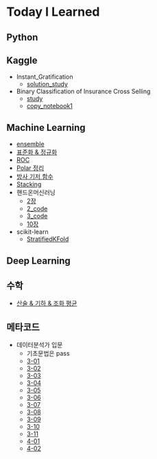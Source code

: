 # Today I Learned

## Python


## Kaggle
* Instant_Gratification
  * [solution_study](Kaggle/Instant_Gratification/solution_study.ipynb)
* Binary Classification of Insurance Cross Selling
  * [study](Kaggle/Insurance_Cross_Selling/study.ipynb)
  * [copy_notebook1](Kaggle/Insurance_Cross_Selling/ps4e7_blender_of_generalization.ipynb)

## Machine Learning
* [ensemble](Machine_Learning/ensemble/ensemble.md)
* [표준화 & 정규화](Machine_Learning/normal_standard/normal_standard.md)
* [ROC](Machine_Learning/ROC/ROC.md)
* [Polar 정리](Machine_Learning/Polar/Polar.md)
* [방사 기저 함수](Machine_Learning/RBF/RBF.md)
* [Stacking](Machine_Learning/Stacking/Stacking.md)
* 핸드온머신러닝
    * [2장](Machine_Learning/HandsOn/2page.md)
    * [2_code](Machine_Learning/HandsOn/02_end_to_end.ipynb)
    * [3_code](Machine_Learning/HandsOn/03_classification.ipynb)
    * [10장](Machine_Learning/HandsOn/10page.md)
* scikit-learn
    * [StratifiedKFold](Machine_Learning/scikit-learn/StratifiedKFold.md)

## Deep Learning

## 수학
* [산술 & 기하 & 조화 평균](math/mean.md)

## 메타코드
  * 데이터분석가 입문
    * 기초문법은 pass
    * [3-01](Machine_Learning/metacode/data_analyze/3-01_pd.read_csv&Tabular_data&data_type.md)
    * [3-02](Machine_Learning/metacode/data_analyze/3-02_DataFrame_파악.ipynb)
    * [3-03](Machine_Learning/metacode/data_analyze/3-03_columns&Series.ipynb)
    * [3-04](Machine_Learning/metacode/data_analyze/3_04_indexing&sorting.ipynb)
    * [3-05](Machine_Learning/metacode/data_analyze/3_05_filtering.ipynb)
    * [3-06](Machine_Learning/metacode/data_analyze/3_06_Dates&Times.ipynb)
    * [3-07](Machine_Learning/metacode/data_analyze/3_07_groupby.ipynb)
    * [3-08](Machine_Learning/metacode/data_analyze/3_08_combine.ipynb)
    * [3-09](Machine_Learning/metacode/data_analyze/3_09_pivot.ipynb)
    * [3-10](Machine_Learning/metacode/data_analyze/3_10_values&NA.ipynb)
    * [3-11](Machine_Learning/metacode/data_analyze/3_99_마케팅_성과_자동화.ipynb)
    * [4-01](Machine_Learning/metacode/data_analyze/4_01_bar,tootip.ipynb)
    * [4-02](Machine_Learning/metacode/data_analyze/4_02_line,_facet_row_col.ipynb)